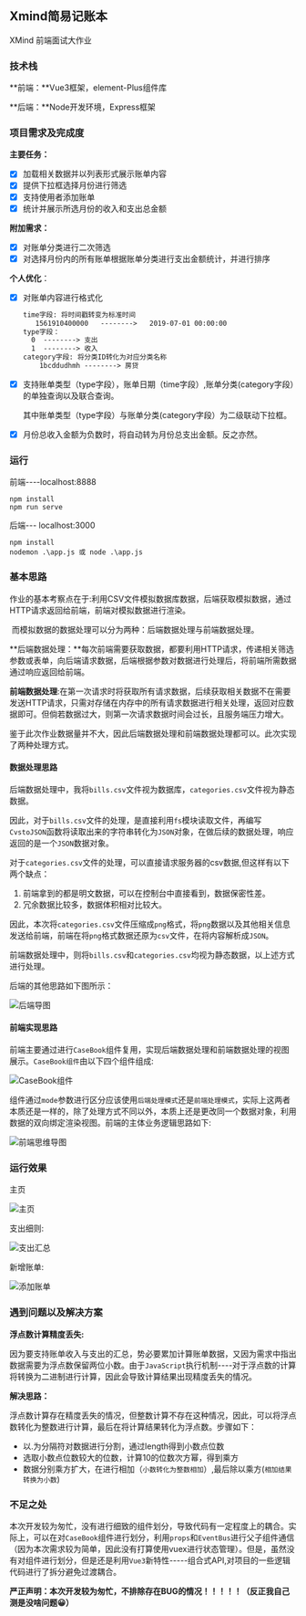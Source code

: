 ## Xmind简易记账本

XMind 前端面试大作业

### 技术栈

**前端：**Vue3框架，element-Plus组件库

**后端：**Node开发环境，Express框架

### 项目需求及完成度

**主要任务：**

- [x] 加载相关数据并以列表形式展示账单内容
- [x] 提供下拉框选择月份进行筛选
- [x] 支持使用者添加账单
- [x] 统计并展示所选月份的收入和支出总金额

**附加需求：**

- [x] 对账单分类进行二次筛选
- [x] 对选择月份内的所有账单根据账单分类进行支出金额统计，并进行排序

**个人优化**：

- [x] 对账单内容进行格式化

  ```txt
  time字段: 将时间戳转变为标准时间
     1561910400000   -------->   2019-07-01 00:00:00
  type字段：
  	0  --------> 支出  
  	1  --------> 收入
  category字段: 将分类ID转化为对应分类名称
      1bcddudhmh --------> 房贷
  ```

- [x] 支持账单类型（type字段），账单日期（time字段）,账单分类(category字段）的单独查询以及联合查询。

  其中账单类型（type字段）与账单分类(category字段）为二级联动下拉框。

- [x] 月份总收入金额为负数时，将自动转为月份总支出金额。反之亦然。

### 运行

前端----localhost:8888

```
npm install 
npm run serve
```

后端--- localhost:3000

```
npm install 
nodemon .\app.js 或 node .\app.js
```

### 基本思路

​		作业的基本考察点在于:利用CSV文件模拟数据库数据，后端获取模拟数据，通过HTTP请求返回给前端，前端对模拟数据进行渲染。

​		而模拟数据的数据处理可以分为两种：后端数据处理与前端数据处理。

​		**后端数据处理：**每次前端需要获取数据，都要利用HTTP请求，传递相关筛选参数或表单，向后端请求数据，后端根据参数对数据进行处理后，将前端所需数据通过响应返回给前端。

​		**前端数据处理**:在第一次请求时将获取所有请求数据，后续获取相关数据不在需要发送HTTP请求，只需对存储在内存中的所有请求数据进行相关处理，返回对应数据即可。但倘若数据过大，则第一次请求数据时间会过长，且服务端压力增大。

​       鉴于此次作业数据量并不大，因此后端数据处理和前端数据处理都可以。此次实现了两种处理方式。

#### 数据处理思路

​	  后端数据处理中，我将`bills.csv`文件视为数据库，`categories.csv`文件视为静态数据。

​	  因此，对于`bills.csv`文件的处理，是直接利用`fs`模块读取文件，再编写`CvstoJSON`函数将读取出来的字符串转化为`JSON`对象，在做后续的数据处理，响应返回的是一个`JSON`数据对象。

​	对于`categories.csv`文件的处理，可以直接请求服务器的csv数据,但这样有以下两个缺点：

1. 前端拿到的都是明文数据，可以在控制台中直接看到，数据保密性差。
2. 冗余数据比较多，数据体积相对比较大。

​      因此，本次将`categories.csv`文件压缩成`png`格式，将`png`数据以及其他相关信息发送给前端，前端在将`png`格式数据还原为`csv`文件，在将内容解析成`JSON`。

​	  前端数据处理中，则将`bills.csv`和`categories.csv`均视为静态数据，以上述方式进行处理。

后端的其他思路如下图所示：

![后端导图](image/后端导图.png)

#### 前端实现思路

前端主要通过进行`CaseBook`组件复用，实现后端数据处理和前端数据处理的视图展示。`CaseBook组件`由以下四个组件组成:

![CaseBook组件](image/CaseBook组件.png)

组件通过`mode`参数进行区分应该使用`后端处理模式`还是`前端处理模式`，实际上这两者本质还是一样的，除了处理方式不同以外，本质上还是更改同一个数据对象，利用数据的双向绑定渲染视图。前端的主体业务逻辑思路如下:

![前端思维导图](image/前端思维导图.png)

### 运行效果

主页

![主页](image/主页.png)

支出细则:

![支出汇总](image/支出汇总.png)

新增账单:

![添加账单](image/添加账单.png)

### 遇到问题以及解决方案

**浮点数计算精度丢失:**

​		因为要支持账单收入与支出的汇总，势必要累加计算账单数据，又因为需求中指出数据需要为浮点数保留两位小数。由于`JavaScript`执行机制----对于浮点数的计算将转换为二进制进行计算，因此会导致计算结果出现精度丢失的情况。

**解决思路：**

​		浮点数计算存在精度丢失的情况，但整数计算不存在这种情况，因此，可以将浮点数转化为整数进行计算，最后在将计算结果转化为浮点数。步骤如下：

- 以.为分隔符对数据进行分割，通过length得到小数点位数
- 选取小数点位数较大的位数，计算10的位数次方幂，得到乘方
- 数据分别乘方扩大，在进行相加（`小数转化为整数相加`）,最后除以乘方(`相加结果转换为小数`)

### 不足之处

​		本次开发较为匆忙，没有进行细致的组件划分，导致代码有一定程度上的耦合。实际上，可以在对`CaseBook`组件进行划分，利用`props`和`EventBus`进行父子组件通信（因为本次需求较为简单，因此没有打算使用vuex进行状态管理）。但是，虽然没有对组件进行划分，但是还是利用`Vue3`新特性-----组合式API,对项目的一些逻辑代码进行了拆分避免过渡耦合。

**严正声明：本次开发较为匆忙，不排除存在BUG的情况！！！！！（反正我自己测是没啥问题😀）**